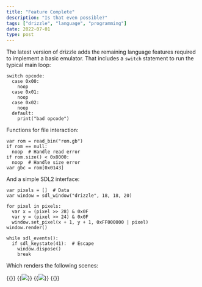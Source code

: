 ```yaml
---
title: "Feature Complete"
description: "Is that even possible?"
tags: ["drizzle", "language", "programming"]
date: 2022-07-01
type: post
---
```

The latest version of drizzle adds the remaining language features required to implement a basic emulator. That includes a `switch` statement to run the typical main loop:

```drizzle
switch opcode:
  case 0x00:
    noop
  case 0x01:
    noop
  case 0x02:
    noop
  default:
    print("bad opcode")
```

Functions for file interaction:

```drizzle
var rom = read_bin("rom.gb")
if rom == null:
  noop  # Handle read error
if rom.size() < 0x8000:
  noop  # Handle size error
var gbc = rom[0x0143]
```

And a simple SDL2 interface:

```drizzle
var pixels = []  # Data
var window = sdl_window("drizzle", 18, 18, 20)

for pixel in pixels:
  var x = (pixel >> 28) & 0x0F
  var y = (pixel >> 24) & 0x0F
  window.set_pixel(x + 1, y + 1, 0xFF000000 | pixel)
window.render()

while sdl_events():
  if sdl_keystate(41):  # Escape
    window.dispose()
    break
```

Which renders the following scenes:

{{<flex>}}
  {{<image src="drizzle/drizzle-icon.png" caption="Icon of drizzle rendered with SDL2">}}
  {{<image src="drizzle/eggvance-icon.png" caption="Icon of eggvance rendered with SDL2">}}
{{</flex>}}

